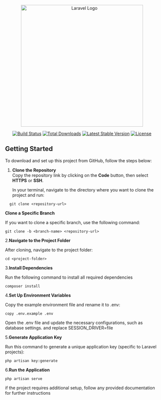 <p align="center"><a href="https://laravel.com" target="_blank"><img src="https://raw.githubusercontent.com/laravel/art/master/logo-lockup/5%20SVG/2%20CMYK/1%20Full%20Color/laravel-logolockup-cmyk-red.svg" width="400" alt="Laravel Logo"></a></p>

<p align="center">
<a href="https://github.com/laravel/framework/actions"><img src="https://github.com/laravel/framework/workflows/tests/badge.svg" alt="Build Status"></a>
<a href="https://packagist.org/packages/laravel/framework"><img src="https://img.shields.io/packagist/dt/laravel/framework" alt="Total Downloads"></a>
<a href="https://packagist.org/packages/laravel/framework"><img src="https://img.shields.io/packagist/v/laravel/framework" alt="Latest Stable Version"></a>
<a href="https://packagist.org/packages/laravel/framework"><img src="https://img.shields.io/packagist/l/laravel/framework" alt="License"></a>
</p>


## Getting Started

To download and set up this project from GitHub, follow the steps below:

1. **Clone the Repository**  
   Copy the repository link by clicking on the **Code** button, then select **HTTPS** or **SSH**.

   In your terminal, navigate to the directory where you want to clone the project and run:

 ```
   git clone <repository-url>
  ```
**Clone a Specific Branch**

If you want to clone a specific branch, use the following command:

``` 
git clone -b <branch-name> <repository-url>
```
2.**Navigate to the Project Folder**

After cloning, navigate to the project folder:
```
cd <project-folder>
```
3.**Install Dependencies**

Run the following command to install all required dependencies
```
composer install
```
4.**Set Up Environment Variables**

Copy the example environment file and rename it to .env:
```
copy .env.example .env
```
Open the .env file and update the necessary configurations, such as database settings.
and  replace SESSION_DRIVER=file

5.**Generate Application Key**

Run this command to generate a unique application key (specific to Laravel projects):
```
php artisan key:generate
```
6.**Run the Application**

```
php artisan serve
```
if the project requires additional setup, follow any provided documentation for further instructions
